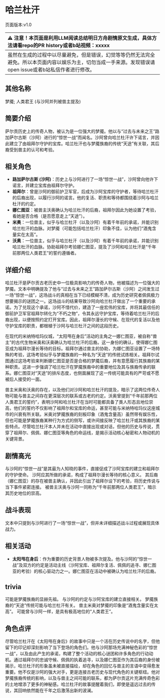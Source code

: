 # 哈兰杜汗
页面版本:v1.0
 

| :warning: 注意！本页面是利用LLM阅读总结明日方舟剧情原文生成，具体方法请看repo的PR history或者b站视频：xxxxx           |
|:----------------------------|
| 虽然在生成的过程中以尽量避免，但是错误，幻觉等等仍然无法完全避免。所以本页面内容以娱乐为主，切勿当成一手来源。发现错误请open issue或者b站私信作者进行修改。|



## 其他名称
梦魇; 人类君王 (与沙阿并列被兽主提及)
## 简要介绍
萨尔贡历史上的传奇人物，被认为是一位强大的梦魇。他以与“过去与未来之王”路加萨尔古斯（沙阿）进行的“惊世一战”而闻名。沙阿曾向哈兰杜汗许下诺言，并因此建立了由祖拜尔守护的宝库。哈兰杜汗也与梦魇族裔的传统“天途”有关联，其后裔受到兽主的认可和考验。
## 相关角色
-   **路加萨尔古斯 (沙阿)**：历史上与沙阿进行了一场“惊世一战”，沙阿曾向他许下诺言，并建立宝库由祖拜尔守护。
-   **祖拜尔**：曾是沙阿的御前护卫军官，后成为沙阿宝库的守护者，等待哈兰杜汗的后裔出现，以履行沙阿的诺言。他的复活、职责和等待都围绕着沙阿与哈兰杜汗的约定。
-   **娜仁图亚**：被兽主沃奥确认为哈兰杜汗的后裔，祖拜尔因此为她设置了考验，看她是否合格（是否愿意走上“天途”）。
-   **米奥**：一位兽主，似乎与哈兰杜汗（以及沙阿）有着千年前的承诺，并能识别哈兰杜汗的血脉。对梦魇（可能包括哈兰杜汗）印象不佳，认为他们“酒鬼含量实在太高”。
-   **沃奥**：一位兽主，似乎与哈兰杜汗（以及沙阿）有着千年前的承诺，并能识别哈兰杜汗的血脉。协助祖拜尔考验娜仁图亚，提及了沙阿和哈兰杜汗是“千年前那两位人类君王”的誓约遵循者。
## 详细介绍
哈兰杜汗是萨尔贡古老历史中一位极具影响力的传奇人物，他被描述为一位强大的梦魇。文本中明确提及了他与“过去与未来之王”路加萨尔古斯（沙阿）之间发生过一场“惊世一战”，这场战斗的真相在当下已经模糊不清，成为历史研究者佩佩极力想要揭示的谜团之一。这场战斗的结果导致沙阿向哈兰杜汗做出了一个重要的承诺。为了兑现这个承诺，沙阿不惜代价，建造了一座宏伟的宝库，并将其最信任的御前护卫军官祖拜尔转化为“不朽之物”，令其永远守护宝库，等待着哈兰杜汗的后裔出现，以便按照约定打开宝库。因此，祖拜尔漫长的守候、在现代的复活以及他守护宝库的职责，都根植于沙阿与哈兰杜汗之间的这段历史。

在现代的米纳特哈玛仪城，“太阳甩在身后”活动的主角之一娜仁图亚，被自称“兽主”的古代生物米奥和沃奥确认为哈兰杜汗的后裔。这一身份的确认，使得娜仁图亚成为祖拜尔漫长等待的目标。祖拜尔通过兽主的协助，为娜仁图亚设置了一场特殊的考验，这场考验似乎与梦魇族裔的一种名为“天途”的传统试炼相关。祖拜尔试图通过这场考验来判断娜仁图亚是否是合格的梦魇后裔，并有意愿履行其族裔的某种职责。这进一步强调了哈兰杜汗在梦魇族裔中的重要地位及其与族裔传承的联系。娜仁图亚对“天途”的排斥态度，也侧面展现了这一传统可能具有的严苛或不愿被后人接受的一面。

兽主米奥和沃奥的存在，以及他们对沙阿和哈兰杜汗的提及，暗示了这两位传奇人物可能与兽主之间存在更深层次的联系或古老的约定。沃奥曾提到“千年前那两位人类君王的誓约”，表明沙阿和哈兰杜汗在当时可能都具备了类人形态且地位崇高，他们的誓约不仅影响了祖拜尔和宝库的命运，甚至可能与米纳特哈玛仪这座城市的兴衰有所关联。米奥对梦魇族裔的刻板印象（酒鬼含量高）虽然带有娱乐性，但也可能是梦魇族裔某种行为方式的侧写，或许间接反映了哈兰杜汗或其族裔的某些特点。尽管哈兰杜汗本人并未在活动中直接出现或对话，但他的历史与传说，贯穿了祖拜尔、佩佩、娜仁图亚等角色的命运线，是揭示活动核心秘密和人物动机的关键背景。
## 剧情高光
与沙阿的“惊世一战”是其最为人知晓的事件，直接促成了沙阿宝库的建立和祖拜尔的守护使命。
沙阿应其所做的承诺，构成了祖拜尔漫长等待的核心意义。
其后裔（娜仁图亚）的存在被兽主确认，并因此引出了祖拜尔设下的考验，将历史传说与当下事件紧密连接。
被兽主沃奥与沙阿一同称为“千年前那两位人类君王”，暗示其历史地位的崇高。
## 战斗表现
文本中只提到与沙阿进行了一场“惊世一战”，但并未详细描述战斗过程或展现具体战力。
## 相关活动
-   **太阳甩在身后**：作为重要的历史背景人物被多次提及。他与沙阿的“惊世一战”及双方的约定是活动主线（沙阿宝库、祖拜尔复活、佩佩的追寻、娜仁图亚的考验）的核心驱动力之一。娜仁图亚在活动中被确认为哈兰杜汗的后裔。
## trivia
可能是梦魇族裔的显赫先祖。
与沙阿的约定与沙阿宝库的建立直接相关。
梦魇族裔的“天途”传统可能与哈兰杜汗有关。
兽主米奥对梦魇的印象是“酒鬼含量实在太高”。
可能曾与沙阿一样，是具有极高地位的“人类君王”。
## 角色点评
尽管哈兰杜汗在《太阳甩在身后》的故事中只是一个活在历史传说中的名字，但他留下的印记却深刻影响了当下登场的角色们。他与沙阿那场充满神秘色彩的“惊世一战”，以及由此产生的承诺，构建了整个活动的核心谜团和许多角色的行动动机。通过祖拜尔的忠诚守候、佩佩的执着追寻，以及娜仁图亚作为其后裔的身份被揭示，哈兰杜汗的形象虽未被直接描绘，却在角色的回忆与兽主的言语中变得愈发重要。他不仅是沙阿的强大对手，更是连接古老历史与现代角色的关键枢纽。他对梦魇族裔传统的影响，以及与兽主之间可能的联系，都为萨尔贡这片充满传奇色彩的土地增添了更多的神秘感。哈兰杜汗的故事提醒着我们，即使是遥远过去的传说，其回响依然能在千年之后激荡出新的波澜。
